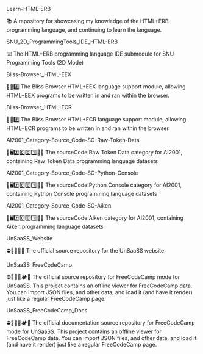 
Learn-HTML-ERB

📚️ A repository for showcasing my knowledge of the HTML+ERB programming language, and continuing to learn the language. 

SNU_2D_ProgrammingTools_IDE_HTML-ERB

⌨️ The HTML+ERB programming language IDE submodule for SNU Programming Tools (2D Mode)

Bliss-Browser_HTML-EEX

🌳️🌐️#️⃣️ The Bliss Browser HTML+EEX language support module, allowing HTML+EEX programs to be written in and ran within the browser.

Bliss-Browser_HTML-ECR

🌳️🌐️#️⃣️ The Bliss Browser HTML+ECR language support module, allowing HTML+ECR programs to be written in and ran within the browser.

AI2001_Category-Source_Code-SC-Raw-Token-Data

🧠️🖥️2️⃣️0️⃣️0️⃣️1️⃣️💾️📜️ The sourceCode:Raw Token Data category for AI2001, containing Raw Token Data programming language datasets

AI2001_Category-Source_Code-SC-Python-Console

🧠️🖥️2️⃣️0️⃣️0️⃣️1️⃣️💾️📜️ The sourceCode:Python Console category for AI2001, containing Python Console programming language datasets

AI2001_Category-Source_Code-SC-Aiken

🧠️🖥️2️⃣️0️⃣️0️⃣️1️⃣️💾️📜️ The sourceCode:Aiken category for AI2001, containing Aiken programming language datasets

UnSaaSS_Website

⛔️🐕‍🦺️💾️🌐️ The official source repository for the UnSaaSS website.

UnSaaSS_FreeCodeCamp

⛔️🐕‍🦺️💾️🏕️💾️ The official source repository for FreeCodeCamp mode for UnSaaSS. This project contains an offline viewer for FreeCodeCamp data. You can import JSON files, and other data, and load it (and have it render) just like a regular FreeCodeCamp page.

UnSaaSS_FreeCodeCamp_Docs

⛔️🐕‍🦺️💾️🏕️📖️ The official documentation source repository for FreeCodeCamp mode for UnSaaSS. This project contains an offline viewer for FreeCodeCamp data. You can import JSON files, and other data, and load it (and have it render) just like a regular FreeCodeCamp page.

